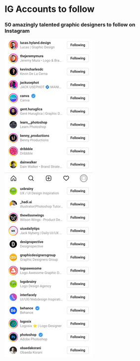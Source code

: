 # IG Accounts to follow

### **50 amazingly talented graphic designers to follow on Instagram**

[](https://www.canva.com/learn/graphic-designers-instagram/)

![technitze_pixelgraph.png](IG%20Accounts%20to%20follow%209a08e08d7b7e44a9a486a00341770e18/technitze_pixelgraph.png)